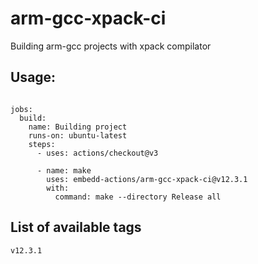 # arm-gcc-xpack-ci

Building arm-gcc projects with xpack compilator

## Usage:

```

jobs:      
  build:
    name: Building project
    runs-on: ubuntu-latest
    steps:
      - uses: actions/checkout@v3
        
      - name: make   
        uses: embedd-actions/arm-gcc-xpack-ci@v12.3.1 
        with: 
          command: make --directory Release all

```

## List of available tags

```
v12.3.1
```
